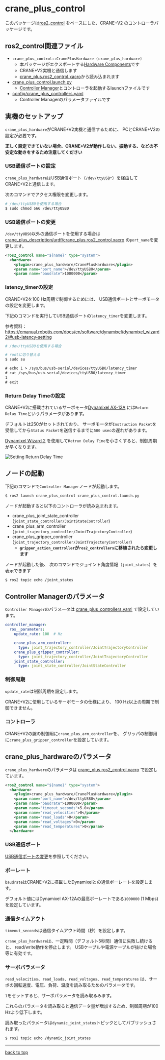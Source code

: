 # crane_plus_control

このパッケージは[ros2_control](https://github.com/ros-controls/ros2_control)
をベースにした、CRANE+V2 のコントローラパッケージです。

## ros2_control関連ファイル

- `crane_plus_control::CranePlusHardware (crane_plus_hardware)`
  - 本パッケージがエクスポートする[Hardware Components](https://ros-controls.github.io/control.ros.org/getting_started.html#hardware-components)です
  - CRANE+V2実機と通信します
  - [crane_plus.ros2_control.xacro](../crane_plus_description/urdf/crane_plus.ros2_control.xacro)から読み込まれます
- [crane_plus_control.launch.py](./launch/crane_plus_control.launch.py)
  - [Controller Manager](https://ros-controls.github.io/control.ros.org/getting_started.html#controller-manager)とコントローラを起動するlaunchファイルです
- [config/crane_plus_controllers.yaml](./config/crane_plus_controllers.yaml)
  - Controller Managerのパラメータファイルです

## 実機のセットアップ

`crane_plus_hardware`がCRANE+V2実機と通信するために、
PCとCRANE+V2の設定が必要です。

**正しく設定できていない場合、CRANE+V2が動作しない、振動する、などの不安定な動きをするため注意してください**

### USB通信ポートの設定

`crane_plus_hardware`はUSB通信ポート（`/dev/ttyUSB*`）を経由してCRANE+V2と通信します。

次のコマンドでアクセス権限を変更します。

```sh
# /dev/ttyUSB0を使用する場合
$ sudo chmod 666 /dev/ttyUSB0
```

### USB通信ポートの変更

`/dev/ttyUBS0`以外の通信ポートを使用する場合は
[crane_plus_description/urdf/crane_plus.ros2_control.xacro](../crane_plus_description/urdf/crane_plus.ros2_control.xacro)
の`port_name`を変更します。

```xml
<ros2_control name="${name}" type="system">
  <hardware>
    <plugin>crane_plus_hardware/CranePlusHardware</plugin>
    <param name="port_name">/dev/ttyUSB0</param>
    <param name="baudrate">1000000</param>
```

### latency_timerの設定

CRANE+V2を100 Hz周期で制御するためには、
USB通信ポートとサーボモータの設定を変更します。

下記のコマンドを実行してUSB通信ポートの`latency_timer`を変更します。

参考資料：https://emanual.robotis.com/docs/en/software/dynamixel/dynamixel_wizard2/#usb-latency-setting

```sh
# /dev/ttyUSB0を使用する場合

# rootに切り替える
$ sudo su
```

```txt
# echo 1 > /sys/bus/usb-serial/devices/ttyUSB0/latency_timer
# cat /sys/bus/usb-serial/devices/ttyUSB0/latency_timer
1
# exit
```

### Return Delay Timeの設定

CRANE+V2に搭載されているサーボモータ[Dynamixel AX-12A](https://emanual.robotis.com/docs/en/dxl/ax/ax-12a/)
には`Return Delay Time`というパラメータがあります。

デフォルトは250がセットされており、
サーボモータが`Instruction Packet`を受信してから`Status Packet`を送信するまでに`500 usec`の遅れがあります。

[Dynamixel Wizard 2](https://emanual.robotis.com/docs/en/software/dynamixel/dynamixel_wizard2/)
を使用して`Retrun Delay Time`を小さくすると、制御周期が早くなります。

![Setting Return Delay Time](https://rt-net.github.io/images/crane-plus/setting_return_delay_time.png)

## ノードの起動

下記のコマンドで`Controller Manager`ノードが起動します。

```sh
$ ros2 launch crane_plus_control crane_plus_control.launch.py 
```

ノードが起動すると以下のコントローラが読み込まれます。

- crane_plus_joint_state_controller (`joint_state_controller/JointStateController`)
- crane_plus_arm_controller (`joint_trajectory_controller/JointTrajectoryController`)
- crane_plus_gripper_controller (`joint_trajectory_controller/JointTrajectoryController`)
  - **`gripper_action_controller`が`ros2_controllers`に移植されたら変更します**

ノードが起動した後、
次のコマンドでジョイント角度情報（`joint_states`）を表示できます

```sh
$ ros2 topic echo /joint_states
```

## Controller Managerのパラメータ

`Controller Manager`のパラメータは
[crane_plus_controllers.yaml](./config/crane_plus_controllers.yaml)
で設定しています。

```yaml
controller_manager:
  ros__parameters:
    update_rate: 100  # Hz

    crane_plus_arm_controller:
      type: joint_trajectory_controller/JointTrajectoryController
    crane_plus_gripper_controller:
      type: joint_trajectory_controller/JointTrajectoryController
    joint_state_controller:
      type: joint_state_controller/JointStateController
```

### 制御周期

`update_rate`は制御周期を設定します。

CRANE+V2に使用しているサーボモータの仕様により、
100 Hz以上の周期で制御できません。

### コントローラ

CRANE+V2の腕の制御用に`crane_plus_arm_controller`を、
グリッパの制御用に`crane_plus_gripper_controller`を設定しています。

## crane_plus_hardwareのパラメータ

`crane_plus_hardware`のパラメータは
[crane_plus.ros2_control.xacro](../crane_plus_description/urdf/crane_plus.ros2_control.xacro)
で設定しています。

```xml
<ros2_control name="${name}" type="system">
  <hardware>
    <plugin>crane_plus_hardware/CranePlusHardware</plugin>
    <param name="port_name">/dev/ttyUSB0</param>
    <param name="baudrate">1000000</param>
    <param name="timeout_seconds">5.0</param>
    <param name="read_velocities">0</param>
    <param name="read_loads">0</param>
    <param name="read_voltages">0</param>
    <param name="read_temperatures">0</param>
  </hardware>
```

### USB通信ポート

[USB通信ポートの変更](#usb通信ポートの変更)を参照してください。

### ボーレート

`baudrate`はCRANE+V2に搭載したDynamixelとの通信ボーレートを設定します。

デフォルト値にはDynamixel AX-12Aの最高ボーレートである`1000000` (1 Mbps)を設定しています。

### 通信タイムアウト

`timeout_seconds`は通信タイムアウト時間（秒）を設定します。

`crane_plus_hardware`は、一定時間（デフォルト5秒間）通信に失敗し続けると、
read/write動作を停止します。
USBケーブルや電源ケーブルが抜けた場合等に有効です。

### サーボパラメータ

`read_velocities`、`read_loads`、`read_voltages`、`read_temperatures`
は、サーボの回転速度、電圧、負荷、温度を読み取るためのパラメータです。

`1`をセットすると、サーボパラメータを読み取るみます。

これらのパラメータを読み取ると通信データ量が増加するため、制御周期が100 Hzより低下します。

読み取ったパラメータは`dynamic_joint_states`トピックとしてパブリッシュされます。

```sh
$ ros2 topic echo /dynamic_joint_states
```

---

[back to top](#crane_plus_control)
